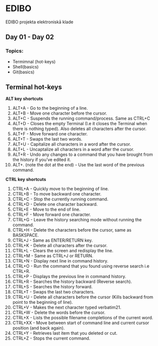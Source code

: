 # EDIBO
EDIBO projekta elektroniskā klade
## Day 01 - Day 02
### Topics:
 - Termimnal (hot-keys)
 - Shell(basics)
 - Git(basics)
 
 ## Terminal hot-keys  
 **ALT key shortcuts**
 1. ALT+A - Go to the beginning of a line.  
 2. ALT+B - Move one character before the cursor.  
 3. ALT+C - Suspends the running command/process. Same as CTRL+C  
 4. ALT+D - Closes the empty Terminal (I.e it closes the Terminal when there is nothing typed). Also deletes all characters after the cursor.  
 5. ALT+F - Move forward one character.  
 6. ALT+T - Swaps the last two words.  
 7. ALT+U - Capitalize all characters in a word after the cursor.  
 8. ALT+L - Uncaptalize all characters in a word after the cursor.  
 9. ALT+R - Undo any changes to a command that you have brought from the history if you’ve edited it.  
 10. ALT+. (note the dot at the end) - Use the last word of the previous command.    
 
 **CTRL key shortcuts**
 1. CTRL+A - Quickly move to the beginning of line.  
 2. CTRL+B - To move backward one character.  
 3. CTRL+C - Stop the currently running command.  
 4. CTRL+D - Delete one character backward.  
 5. CTRL+E - Move to the end of line.  
 6. CTRL+F - Move forward one character.  
 7. CTRL+G - Leave the history searching mode without running the command.  
 8. CTRL+H - Delete the characters before the cursor, same as BASKSPACE.  
 9. CTRL+J - Same as ENTER/RETURN key.  
 10. CTRL+K - Delete all characters after the cursor.  
 11. CTRL+L - Clears the screen and redisplay the line.  
 12. CTRL+M - Same as CTRL+J or RETURN.  
 13. CTRL+N - Display next line in command history.  
 14. CTRL+O - Run the command that you found using reverse search i.e CTRL+R.  
 15. CTRL+P - Displays the previous line in command history.  
 16. CTRL+R - Searches the history backward (Reverse search).  
 17. CTRL+S - Searches the history forward.  
 18. CTRL+T - Swaps the last two characters.  
 19. CTRL+U - Delete all characters before the cursor (Kills backward from point to the beginning of line).  
 20. CTRL+V - Makes the next character typed verbatim21.   
 21. CTRL+W - Delete the words before the cursor.  
 22. CTRL+X - Lists the possible filename completions of the current word.  
 23. CTRL+XX - Move between start of command line and current cursor position (and back again).  
 24. CTRL+Y -  Retrieves last item that you deleted or cut.  
 25. CTRL+Z - Stops the current command.  

 
 
 

